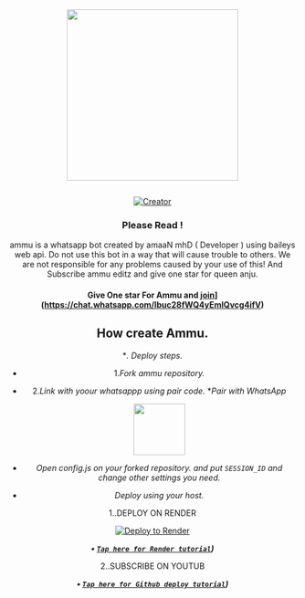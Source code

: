<div class = "repo" align = "center">
 
<a href = "#">
<img src = "https://i.ibb.co/TwDWmsq/IMG-1914-1-optimized-5.jpg"  width="300" height="300">
</img>
 <p align="center">
  <a href="#"><img src="http://readme-typing-svg.herokuapp.com?color=ff00ab&center=true&vCenter=true&multiline=false&lines=QUEEN+ANJU+WHATSAPP+BOT" alt="">
</p>
    <p align="center">
<a href="#"><img title="Creator" src="https://img.shields.io/badge/Creator-ammu_bot-red.svg?style=for-the-badge&logo=github"></a>

### Please Read !
ammu  is a whatsapp bot created by amaaN mhD ( Developer ) using baileys web api. Do not use this bot in a way that will cause trouble to others. 
We are not responsible for any problems caused by your use of this!
And Subscribe ammu editz and give one star for queen anju.
</br>
#### Give One star For  Ammu and [join]([https://chat.whatsapp.com/Ibuc28fWQ4yEmlQvcg4ifV)](https://chat.whatsapp.com/Ibuc28fWQ4yEmlQvcg4ifV) 

## How create Ammu.

**. Deploy steps.*
 - 1._Fork ammu repository._
   
 - 2._Link with yoour whatsappp using pair code._
   **Pair with WhatsApp* 
   <p align="center">
       <a href="https://replit.com/@win-771/QUEENANJU-PAIR?v=1">
         <img src="https://play-lh.googleusercontent.com/901aMQFFnVoX2T-YuJmTIwpPve_SUgMv_QSyzMSPtAqt_l0CyXN1DxfD6xXU0r2f9iM=w240-h480-rw" width="90" />
       </a>
   </p>
 - _Open config.js on your forked repository. and put `SESSION_ID` and change other settings you need._
 - _Deploy using your host._
   </br>

  1..DEPLOY ON RENDER

[![Deploy to Render](https://render.com/images/deploy-to-render-button.svg)](https://render.com/deploy?repo=https://github.com/Mrrashmika/Queen_Anju-MD.git)

***<p align="center"> • [`Tap here for Render tutorial`](https://youtube.com/shorts/t-1Z-8gDuk4?feature=share)) </p>***

   2..SUBSCRIBE ON YOUTUB

***<p align="center"> • [`Tap here for Github deploy tutorial`](https://youtube.com/shorts/t-1Z-8gDuk4?feature=share)) </p>***
